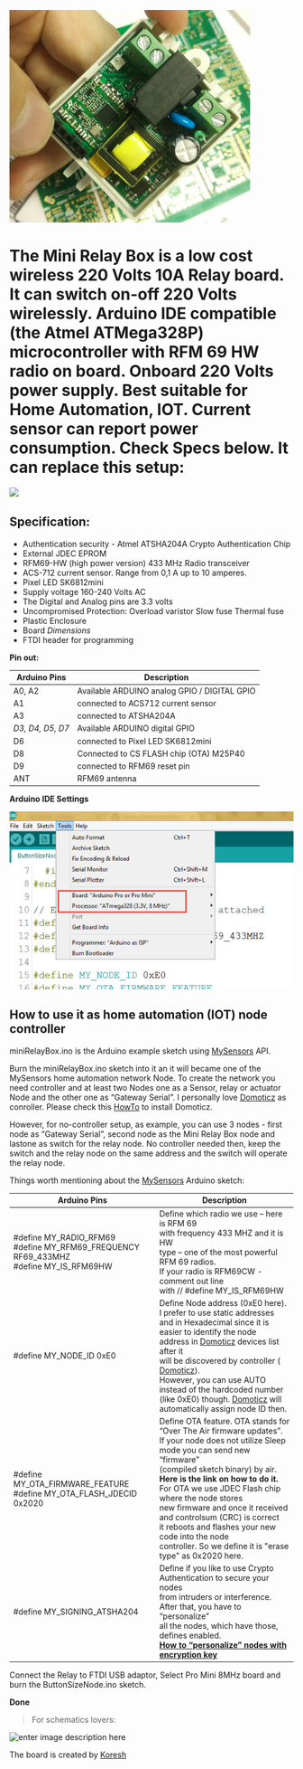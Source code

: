 

![Mini Relay Box](https://github.com/EasySensors/MiniRelayBox/blob/master/pics/MiniRelayBox.jpg?raw=true)

# The Mini Relay Box  is a low cost wireless 220 Volts 10A Relay board. It can switch on-off 220 Volts wirelessly. Arduino IDE compatible (the Atmel ATMega328P) microcontroller with RFM 69 HW radio on board.  Onboard 220 Volts power supply. Best suitable for Home Automation, IOT. Current sensor can report power consumption. Check Specs below. It can replace this setup:

![](https://github.com/EasySensors/MiniRelayBox/blob/master/pics/replce.jpg?raw=true)

## Specification: ##
 - Authentication security - Atmel ATSHA204A Crypto Authentication Chip
 - External JDEC EPROM
 - RFM69-HW (high power version) 433 MHz Radio transceiver
 - ACS-712 current sensor. Range from 0,1 A up to 10 amperes.
 - Pixel LED SK6812mini
 - Supply voltage 160-240 Volts AC
 - The Digital and Analog pins are 3.3 volts
 - Uncompromised Protection:
	Overload varistor
	Slow fuse 
	Thermal fuse
 - Plastic Enclosure
 - Board _Dimensions_
 - FTDI  header for programming


**Pin out:** 


Arduino Pins|	Description
------------|--------------
A0, A2 |	Available ARDUINO analog GPIO / DIGITAL GPIO
A1 |	connected to ACS712 current sensor
A3 |	connected to  ATSHA204A
_D3, D4, D5, D7_|	Available ARDUINO digital GPIO
D6 |	connected to Pixel LED SK6812mini
D8 |	Connected to CS FLASH chip (OTA) M25P40
D9 |	connected to RFM69 reset pin
ANT |	RFM69 antenna


**Arduino IDE Settings**

![Arduino IDE Settings](https://github.com/EasySensors/ButtonSizeNode/blob/master/pics/IDEsettings.jpg?raw=true)



How to use it as home automation (IOT) node controller
------------------------------------------------------


miniRelayBox.ino is the Arduino example sketch using [MySensors](https://www.mysensors.org/) API. 

Burn the miniRelayBox.ino sketch into it an it will became  one of the MySensors home automation network Node. 
To create the network you need controller and at least two Nodes one as a Sensor, relay or actuator Node and the other one as “Gateway Serial”. I personally love [Domoticz](https://domoticz.com/) as conroller. Please check this [HowTo](https://github.com/EasySensors/ButtonSizeNode/blob/master/DomoticzInstallMySensors.md) to install Domoticz.

However, for no-controller setup, as example, you can use 3 nodes - first node as “Gateway Serial”, second node as the Mini Relay Box node and lastone as switch for the relay node. No controller needed then, keep the switch and the relay node on the same address and the switch will operate the relay node.

Things worth mentioning about the  [MySensors](https://www.mysensors.org/) Arduino sketch: 


Arduino Pins|	Description
------------|--------------
#define MY_RADIO_RFM69<br>#define MY_RFM69_FREQUENCY   RF69_433MHZ<br>#define MY_IS_RFM69HW|	Define which radio we use – here is RFM 69<br>with frequency 433 MHZ and it is HW<br>type – one of the most powerful RFM 69 radios.<br>If your radio is RFM69CW - comment out line<br>with // #define MY_IS_RFM69HW 
#define MY_NODE_ID 0xE0 | Define Node address (0xE0 here). I prefer to use static addresses<br> and in Hexadecimal since it is easier to identify the node<br> address in  [Domoticz](https://domoticz.com/) devices list after it<br> will be discovered by controller ( [Domoticz](https://domoticz.com/)).<br> However, you can use AUTO instead of the hardcoded number<br> (like 0xE0) though.  [Domoticz](https://domoticz.com/) will automatically assign node ID then.
#define MY_OTA_FIRMWARE_FEATURE<br>#define MY_OTA_FLASH_JDECID 0x2020 | Define OTA feature. OTA stands for “Over The Air firmware updates”.<br> If your node does not utilize Sleep mode you can send new “firmware”<br> (compiled sketch binary) by air. **Here is the link on how to do it.** <br>For OTA we use JDEC Flash chip where the node stores<br> new firmware and once it received and controlsum (CRC) is correct<br>  it reboots and flashes your new code into the node<br> controller. So we define it is "erase type" as 0x2020 here. 
#define MY_SIGNING_ATSHA204 | Define if you like to use Crypto Authentication to secure your nodes<br> from intruders or interference. After that, you have to “personalize”<br> all the nodes, which have those, defines enabled.<br> [**How to “personalize” nodes with encryption key**](https://github.com/EasySensors/ButtonSizeNode/blob/master/SecurityPersonalizationHowTo.md)

Connect the Relay to FTDI USB adaptor, Select Pro Mini 8MHz board and burn the ButtonSizeNode.ino sketch.

**Done**

>For schematics lovers:

![enter image description here](https://github.com/EasySensors/MiniRelayBox/blob/master/pics/schematic.jpg?raw=true)

The board is created by  [Koresh](https://www.openhardware.io/user/143/projects/Koresh)
